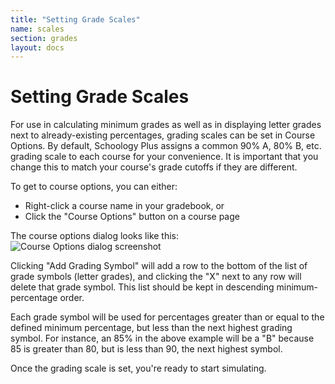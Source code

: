```yaml
---
title: "Setting Grade Scales"
name: scales
section: grades
layout: docs
---
```


# Setting Grade Scales

For use in calculating minimum grades as well as in displaying letter grades next to already-existing percentages, grading scales can be set in Course Options. By default, Schoology Plus assigns a common 90% A, 80% B, etc. grading scale to each course for your convenience. It is important that you change this to match your course's grade cutoffs if they are different.

To get to course options, you can either:
- Right-click a course name in your gradebook, or
- Click the "Course Options" button on a course page

The course options dialog looks like this:
![Course Options dialog screenshot](https://i.imgur.com/pkKaRbH.png)

Clicking "Add Grading Symbol" will add a row to the bottom of the list of grade symbols (letter grades), and clicking the "X" next to any row will delete that grade symbol. This list should be kept in descending minimum-percentage order.

Each grade symbol will be used for percentages greater than or equal to the defined minimum percentage, but less than the next highest grading symbol. For instance, an 85% in the above example will be a "B" because 85 is greater than 80, but is less than 90, the next highest symbol.

Once the grading scale is set, you're ready to start simulating.